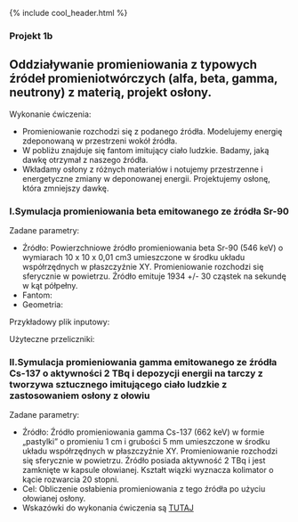 {% include cool_header.html %}

### Projekt 1b
## Oddziaływanie promieniowania z typowych źródeł promieniotwórczych (alfa, beta, gamma, neutrony) z materią, projekt osłony.

Wykonanie ćwiczenia:
- Promieniowanie rozchodzi się z podanego źródła. Modelujemy energię zdeponowaną w przestrzeni wokół źródła. 
- W pobliżu znajduje się fantom imitujący ciało ludzkie. Badamy, jaką dawkę otrzymał z naszego źródła.
- Wkładamy osłony z różnych materiałów i  notujemy przestrzenne i energetyczne zmiany w deponowanej energii. Projektujemy osłonę, która zmniejszy dawkę.


### I.Symulacja promieniowania beta emitowanego ze źródła Sr-90 
Zadane parametry:

- Źródło: Powierzchniowe źródło promieniowania beta Sr-90 (546 keV) o wymiarach 10 x 10 x 0,01 cm3 umieszczone w środku układu współrzędnych w płaszczyźnie XY. Promieniowanie rozchodzi się sferycznie w powietrzu. Źródło emituje 1934 +/- 30 cząstek na sekundę w kąt półpełny.
- Fantom:
- Geometria:

Przykładowy plik inputowy:

Użyteczne przeliczniki: 


### II.Symulacja promieniowania gamma emitowanego ze źródła Cs-137 o aktywności 2 TBq i depozycji energii na tarczy z tworzywa sztucznego imitującego ciało ludzkie z zastosowaniem osłony z ołowiu 

Zadane parametry:
- Źródło: Źródło promieniowania gamma Cs-137 (662 keV) w formie „pastylki” o promieniu 1 cm i grubości 5 mm umieszczone w środku układu współrzędnych w płaszczyźnie XY. Promieniowanie rozchodzi się sferycznie w powietrzu. Źródło posiada aktywność 2 TBq i jest zamknięte w kapsule ołowianej. Kształt wiązki wyznacza kolimator o kącie rozwarcia 20 stopni.
- Cel: Obliczenie osłabienia promieniowania z tego źródła po użyciu ołowianej osłony.
- Wskazówki do wykonania ćwiczenia są  [TUTAJ](https://agnieszkamucha.github.io/OPJzM/Files/gamma_1.pdf)
